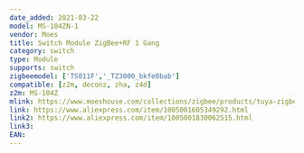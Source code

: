 ```yaml
---
date_added: 2021-03-22
model: MS-104ZN-1
vendor: Moes
title: Switch Module ZigBee+RF 1 Gang
category: switch
type: Module
supports: switch
zigbeemodel: ['TS011F','_TZ3000_bkfe0bab']
compatible: [z2m, deconz, zha, z4d]
z2m: MS-104Z
mlink: https://www.moeshouse.com/collections/zigbee/products/tuya-zigbee-3-0-smart-light-switch-module-smart-life-tuya-wireless-remote-control-work-with-alexa-google-home-for-voice-control
link: https://www.aliexpress.com/item/1005001605349292.html
link2: https://www.aliexpress.com/item/1005001830062515.html
link3: 
EAN: 
---
```

